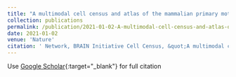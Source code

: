 ```yaml
---
title: "A multimodal cell census and atlas of the mammalian primary motor cortex"
collection: publications
permalink: /publication/2021-01-02-A-multimodal-cell-census-and-atlas-of-the-mammalian-primary-motor-cortex
date: 2021-01-02
venue: 'Nature'
citation: ' Network, BRAIN Initiative Cell Census, &quot;A multimodal cell census and atlas of the mammalian primary motor cortex.&quot; <strong>Nature</strong>, 2021.'
---
```

Use [Google Scholar](https://scholar.google.com/scholar?q=A+multimodal+cell+census+and+atlas+of+the+mammalian+primary+motor+cortex){:target="_blank"} for full citation

